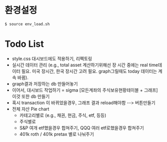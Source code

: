 # 환경설정
```
$ source env_load.sh
```
# Todo List
- style.css 대시보드에도 적용하기, 리펙토링
- 실시간 데이터 관리 (e.g., total asset 계산하기위해선 장 시간 중에는 real time데이터 필요. 미국 장시간, 한국 장시간 고려 필요. graph그릴때도 today 데이터는 계속 바뀜).
- graph결과 저장하는 db 만들어놓기
- 이어서, 대시보드 작업하기 = sigma [모든계좌의 주식보유현황테이블 + 그래프] 이것 또한 db 만들기
- 혹시 transaction 이 바뀌었을경우, 그래프 결과 reload해야함 --> 버튼만들기
- 전체 자산 Pie chart
    - 카테고리별로 (e.g., 채권, 현금, 주식, etf, 등등)
    - 주식별로
    - S&P 여개 etf했을경우 합쳐주기, QQQ 여러 etf로했을경우 합쳐주기
    - 401k roth / 401k pretax 별로 나눠주기
